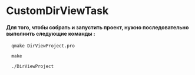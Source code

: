 # CustomDirViewTask

#### Для того, чтобы собрать и запустить проект, нужно последовательно выполнить следующие команды :
```
  qmake DirViewProject.pro

  make

  ./DirViewProject 
```
